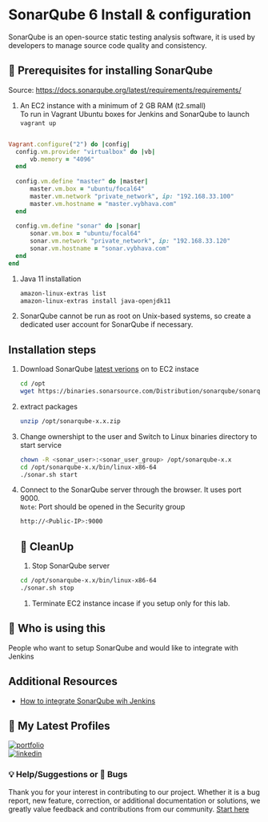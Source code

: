 # SonarQube 6 Install & configuration

SonarQube is an open-source static testing analysis software, it is used by developers to manage source code quality and consistency.

## 🧰 Prerequisites for installing SonarQube

Source: https://docs.sonarqube.org/latest/requirements/requirements/
1. An EC2 instance with a minimum of 2 GB RAM (t2.small)  
  To run in Vagrant Ubuntu boxes for Jenkins and SonarQube to launch `vagrant up`
  
  ``` rb

Vagrant.configure("2") do |config|
    config.vm.provider "virtualbox" do |vb|
        vb.memory = "4096"
    end
     
    config.vm.define "master" do |master|
        master.vm.box = "ubuntu/focal64"
        master.vm.network "private_network", ip: "192.168.33.100"
        master.vm.hostname = "master.vybhava.com"
    end
     
    config.vm.define "sonar" do |sonar|
        sonar.vm.box = "ubuntu/focal64"
        sonar.vm.network "private_network", ip: "192.168.33.120"
        sonar.vm.hostname = "sonar.vybhava.com"
    end
end
  ```
1. Java 11 installation   
   ```sh 
   amazon-linux-extras list
   amazon-linux-extras install java-openjdk11
   ```
1. SonarQube cannot be run as root on Unix-based systems, so create a dedicated user account for SonarQube if necessary.

## Installation steps

1. Download SonarQube [latest verions](https://www.sonarqube.org/downloads/) on to EC2 instace 
   ```sh 
   cd /opt  
   wget https://binaries.sonarsource.com/Distribution/sonarqube/sonarqube-x.x.zip  
   ```
1. extract packages
   ```sh 
   unzip /opt/sonarqube-x.x.zip
   ```

2. Change ownershipt to the user and Switch to Linux binaries directory to start service
   ```bash
   chown -R <sonar_user>:<sonar_user_group> /opt/sonarqube-x.x  
   cd /opt/sonarqube-x.x/bin/linux-x86-64   
   ./sonar.sh start
   ```
3. Connect to the SonarQube server through the browser. It uses port 9000.   
   `Note`: Port should be opened in the Security group 
   ```bash
   http://<Public-IP>:9000
   ```

   ## 🧹 CleanUp  
   1. Stop SonarQube server
   ```sh 
   cd /opt/sonarqube-x.x/bin/linux-x86-64 
   ./sonar.sh stop
   ```
   1. Terminate EC2 instance incase if you setup only for this lab. 

## 📌 Who is using this   
People who want to setup SonarQube and would like to integrate with Jenkins 



## Additional Resources

 - [How to integrate SonarQube wih Jenkins](https://www.youtube.com/c/ValaxyTechnologies/videos)  
 
   
## 🔗 My Latest Profiles
[![portfolio](https://img.shields.io/badge/my_portfolio-000?style=for-the-badge&logo=ko-fi&logoColor=white)](https://www.udemy.com/user/ar-shankar/)  
[![linkedin](https://img.shields.io/badge/linkedin-0A66C2?style=for-the-badge&logo=linkedin&logoColor=white)](https://www.linkedin.com/in/pavandevarakonda/)


  ### 💡 Help/Suggestions or 🐛 Bugs

Thank you for your interest in contributing to our project. Whether it is a bug report, new feature, correction, or additional documentation or solutions, we greatly value feedback and contributions from our community. [Start here](/issues)   
